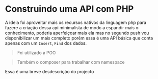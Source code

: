 # Construindo uma API com PHP
A ideia foi aproveitar mais os recursos nativos da linguagem php para fazere a criação dessa api minimalista
de modo a espandir mais o conhecimento, poderia aperfeiçoar mais ela mas no segundo push vou disponibilizar um mais completo
porêm essa é uma API básica que conta apenas com um `Insert`, `Find` dos dados.
> Foi utilizado a POO

> Também o composer para trabalhar com namespace

Essa é uma breve desdescrição do projecto
